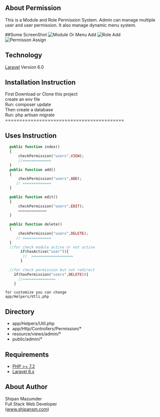 
## About Permission

This is a Module and Role Permission System. Admin can manage multiple user and user permission. It also manage dynamic menu system.

##Some ScreenShot
    ![Module Or Menu Add](https://i.imgur.com/Bklz24F.png)
    ![Role Add](https://i.imgur.com/4RJKlZu.png)
    ![Permisson Assign](https://i.imgur.com/Ej0Tzvx.png)

## Technology
[Laravel](https://laravel.com)
Version 6.0
## Installation Instruction
   First Download or Clone this project<br/>
    create an env file <br/>
    Run: composer update<br/>
    Then create a database</br>
    Run: php artisan migrate
    ==========================================
 ## Uses Instruction
  ```php
    public function index()
    {
        checkPermission("users",VIEW);
        //=============
    }
    public function add()
    {
        checkPermission("users",ADD);
       // =============
    }
    
    public function edit()
    {
        checkPermission("users",EDIT);
        =============
    }
    
    public function delete()
    {
        checkPermission("users",DELETE);
       // =============
    }
    //for check module active or not active
         if(hasActive("user")){
          //  ===================
         }
        
    //for check permission but not redirect
      if(hasPermission("users",DELETE)){
        //===============
      }
   ```
    for customize you can change 
    app/Helpers/Utli.php
 ## Directory
 <ul>
    <li>app/Helpers/Util.php</li>
    <li>app/Http/Controllers/Permission/*</li>
    <li>resource/views/admin/*</li>
    <li>public/admin/*</li>
 </ul>
  
 ## Requirements
- [PHP >= 7.2](http://php.net/)
- [Laravel 6.x](https://github.com/laravel/framework)

## About Author
Shipan Mazumder<br>
Full Stack Web Developer<br>
(www.shipansm.com)

